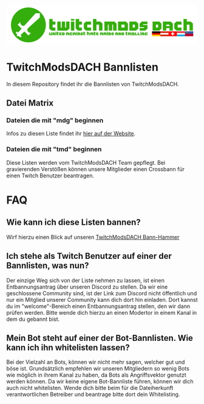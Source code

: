 ![](logo.png)
# TwitchModsDACH Bannlisten
In diesem Repository findet ihr die Bannlisten von TwitchModsDACH.

## Datei Matrix
### Dateien die mit "mdg" beginnen
Infos zu diesen Liste findet ihr [hier auf der Website](https://moonlight-design-studio.de/ban_lists/).  

### Dateien die mit "tmd" beginnen
Diese Listen werden vom TwitchModsDACH Team gepflegt.
Bei gravierenden Verstößen können unsere Mitglieder einen Crossbann für einen Twitch Benutzer beantragen.

# FAQ

## Wie kann ich diese Listen bannen?
Wirf hierzu einen Blick auf unseren [TwitchModsDACH Bann-Hammer](https://github.com/TwitchmodsDACH/Bann-Hammer/)

## Ich stehe als Twitch Benutzer auf einer der Bannlisten, was nun?
Der einzige Weg sich von der Liste nehmen zu lassen, ist einen Entbannungsantrag über unseren Discord zu stellen.
Da wir eine geschlossene Community sind, ist der Link zum Discord nicht öffentlich und nur ein Mitglied unserer Community kann dich dort hin einladen. Dort kannst du im "welcome"-Bereich einen Entbannungsantrag stellen, den wir dann prüfen werden.
Bitte wende dich hierzu an einen Modertor in einem Kanal in dem du gebannt bist.

## Mein Bot steht auf einer der Bot-Bannlisten. Wie kann ich ihn whitelisten lassen?
Bei der Vielzahl an Bots, können wir nicht mehr sagen, welcher gut und böse ist. Grundsätzlich empfehlen wir unseren Mitgliedern so wenig Bots wie möglich in ihrem Kanal zu haben, da Bots als Angriffsvektor genutzt werden können.
Da wir keine eigene Bot-Bannliste führen, können wir dich auch nicht whitelisten. Wende dich bitte beim für die Dateiherkunft verantwortlichen Betreiber und beantrage bitte dort dein Whitelisting.
